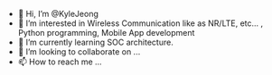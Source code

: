 - 👋 Hi, I’m @KyleJeong
- 👀 I’m interested in Wireless Communication like as NR/LTE, etc... , Python programming, Mobile App development
- 🌱 I’m currently learning SOC architecture.
- 💞️ I’m looking to collaborate on ...
- 📫 How to reach me ...

<!---
KyleJeong/KyleJeong is a ✨ special ✨ repository because its `README.md` (this file) appears on your GitHub profile.
You can click the Preview link to take a look at your changes.
--->
